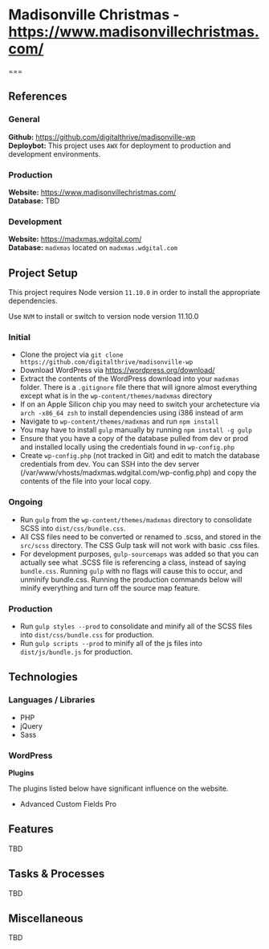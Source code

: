# Madisonville Christmas - https://www.madisonvillechristmas.com/
===

## References

### General

**Github:** <a href="https://github.com/digitalthrive/madisonville-wp" target="_blank">https://github.com/digitalthrive/madisonville-wp</a><br />
**Deploybot:** This project uses `AWX` for deployment to production and development environments.<br />

### Production

**Website:** <a href="https://www.madisonvillechristmas.com/" target="_blank">https://www.madisonvillechristmas.com/</a><br />
**Database:** TBD<br />

### Development

**Website:** <a href="https://madxmas.wdgital.com/" target="_blank">https://madxmas.wdgital.com/</a><br />
**Database:** `madxmas` located on `madxmas.wdgital.com`<br />

## Project Setup

This project requires Node version `11.10.0` in order to install the appropriate dependencies.

Use `NVM` to install or switch to version node version 11.10.0

### Initial

- Clone the project via `git clone https://github.com/digitalthrive/madisonville-wp`
- Download WordPress via https://wordpress.org/download/
- Extract the contents of the WordPress download into your `madxmas` folder. There is a `.gitignore` file there that will ignore almost everything except what is in the `wp-content/themes/madxmas` directory
- If on an Apple Silicon chip you may need to switch your archetecture via `arch -x86_64 zsh` to install dependencies using i386 instead of arm
- Navigate to `wp-content/themes/madxmas` and run `npm install`
- You may have to install `gulp` manually by running `npm install -g gulp`
- Ensure that you have a copy of the database pulled from dev or prod and installed locally using the credentials found in `wp-config.php`
- Create `wp-config.php` (not tracked in Git) and edit to match the database credentials from dev. You can SSH into the dev server (/var/www/vhosts/madxmas.wdgital.com/wp-config.php) and copy the contents of the file into your local copy. 

### Ongoing

- Run `gulp` from the `wp-content/themes/madxmas` directory to consolidate SCSS into `dist/css/bundle.css`.
- All CSS files need to be converted or renamed to .scss, and stored in the `src/scss` directory. The CSS Gulp task will not work with basic .css files.
- For development purposes, `gulp-sourcemaps` was added so that you can actually see what .SCSS file is referencing a class, instead of saying `bundle.css`. Running `gulp` with no flags will cause this to occur, and unminify bundle.css. Running the production commands below will minify everything and turn off the source map feature.

### Production

- Run `gulp styles --prod` to consolidate and minify all of the SCSS files into `dist/css/bundle.css` for production.
- Run `gulp scripts --prod` to minify all of the js files into `dist/js/bundle.js` for production.

## Technologies

### Languages / Libraries

- PHP
- jQuery
- Sass

### WordPress

**Plugins**

The plugins listed below have significant influence on the website.

- Advanced Custom Fields Pro

## Features

TBD

## Tasks & Processes

TBD

## Miscellaneous

TBD

